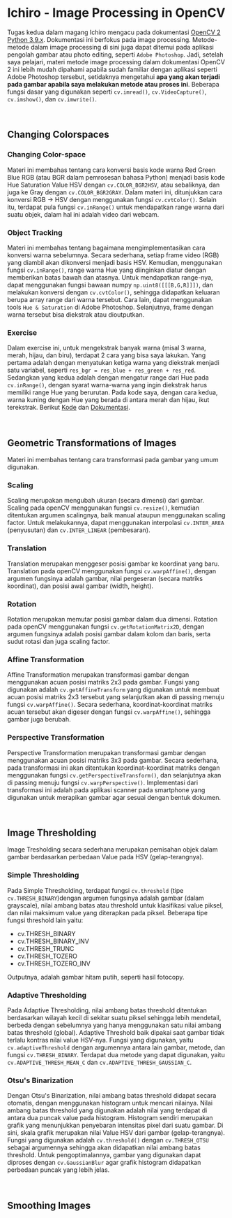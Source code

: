 # Ichiro - Image Processing in OpenCV

Tugas kedua dalam magang Ichiro mengacu pada dokumentasi [OpenCV 2 Python 3.9.x](https://docs.opencv.org/master/d2/d96/tutorial_py_table_of_contents_imgproc.html'). Dokumentasi ini berfokus pada image processing. Metode-metode dalam image processing di sini juga dapat ditemui pada aplikasi pengolah gambar atau photo editing, seperti `Adobe Photoshop`. Jadi, setelah saya pelajari, materi metode image processing dalam dokumentasi OpenCV 2 ini lebih mudah dipahami apabila sudah familiar dengan aplikasi seperti Adobe Photoshop tersebut, setidaknya mengetahui **apa yang akan terjadi pada gambar apabila saya melakukan metode atau proses ini**. Beberapa fungsi dasar yang digunakan seperti `cv.imread()`, `cv.VideoCapture()`, `cv.imshow()`, dan `cv.imwrite()`.

</br>

## Changing Colorspaces

### Changing Color-space
Materi ini membahas tentang cara konversi basis kode warna Red Green Blue RGB (atau BGR dalam pemrosesan bahasa Python) menjadi basis kode Hue Saturation Value HSV dengan `cv.COLOR_BGR2HSV`, atau sebaliknya, dan juga ke Gray dengan `cv.COLOR_BGR2GRAY`. Dalam materi ini, ditunjukkan cara konversi RGB -> HSV dengan menggunakan fungsi `cv.cvtColor()`. Selain itu, terdapat pula fungsi `cv.inRange()` untuk mendapatkan range warna dari suatu objek, dalam hal ini adalah video dari webcam. 

### Object Tracking
Materi ini membahas tentang bagaimana mengimplementasikan cara konversi warna sebelumnya. Secara sederhana, setiap frame video (RGB) yang diambil akan dikonversi menjadi basis HSV. Kemudian, menggunakan fungsi `cv.inRange()`, range warna Hue yang diinginkan diatur dengan memberikan batas bawah dan atasnya. Untuk mendapatkan range-nya, dapat menggunakan fungsi bawaan numpy `np.uint8([[[B,G,R]]])`, dan melakukan konversi dengan `cv.cvtColor()`, sehingga didapatkan keluaran berupa array range dari warna tersebut. Cara lain, dapat menggunakan tools `Hue & Saturation` di Adobe Photoshop. Selanjutnya, frame dengan warna tersebut bisa diekstrak atau dioutputkan. 

### Exercise
Dalam exercise ini, untuk mengekstrak banyak warna (misal 3 warna, merah, hijau, dan biru), terdapat 2 cara yang bisa saya lakukan. Yang pertama adalah dengan menyatukan ketiga warna yang diekstrak menjadi satu variabel, seperti `res_bgr = res_blue + res_green + res_red`. Sedangkan yang kedua adalah dengan mengatur range dari Hue pada `cv.inRange()`, dengan syarat warna-warna yang ingin diekstrak harus memiliki range Hue yang berurutan. Pada kode saya, dengan cara kedua, warna kuning dengan Hue yang berada di antara merah dan hijau, ikut terekstrak. Berikut [Kode](https://github.com/masnurrm/opencv-ichiro/blob/main/changing-colorspaces/changing-colorspace.py) dan [Dokumentasi](https://drive.google.com/file/d/1uPfb43W9H1QrPr5JjAguaF-O-H0W0Ib7/view?usp=sharing).

</br>

## Geometric Transformations of Images
Materi ini membahas tentang cara transformasi pada gambar yang umum digunakan.

### Scaling
Scaling merupakan mengubah ukuran (secara dimensi) dari gambar. Scaling pada openCV menggunakan fungsi `cv.resize()`, kemudian ditentukan argumen scalingnya, baik manual ataupun menggunakan scaling factor. Untuk melakukannya, dapat menggunakan interpolasi `cv.INTER_AREA` (penyusutan) dan `cv.INTER_LINEAR` (pembesaran).

### Translation
Translation merupakan menggeser posisi gambar ke koordinat yang baru. Translation pada openCV menggunakan fungsi `cv.warpAffine()`, dengan argumen fungsinya adalah gambar, nilai pergeseran (secara matriks koordinat), dan posisi awal gambar (width, height).

### Rotation 
Rotation merupakan memutar posisi gambar dalam dua dimensi. Rotation pada openCV menggunakan fungsi `cv.getRotationMatrix2D`, dengan argumen fungsinya adalah posisi gambar dalam kolom dan baris, serta sudut rotasi dan juga scaling factor.

### Affine Transformation 
Affine Transformation merupakan transformasi gambar dengan menggunakan acuan posisi matriks 2x3 pada gambar. Fungsi yang digunakan adalah `cv.getAffineTransform` yang digunakan untuk membuat acuan posisi matriks 2x3 tersebut yang selanjutkan akan di passing menuju fungsi `cv.warpAffine()`. Secara sederhana, koordinat-koordinat matriks acuan tersebut akan digeser dengan fungsi `cv.warpAffine()`, sehingga gambar juga berubah.

### Perspective Transformation
Perspective Transformation merupakan transformasi gambar dengan menggunakan acuan posisi matriks 3x3 pada gambar. Secara sederhana, pada transformasi ini akan ditentukan koordinat-koordinat matriks dengan menggunakan fungsi `cv.getPerspectiveTransform()`, dan selanjutnya akan di passing menuju fungsi `cv.warpPerspective()`. Implementasi dari transformasi ini adalah pada aplikasi scanner pada smartphone yang digunakan untuk merapikan gambar agar sesuai dengan bentuk dokumen.

</br>

## Image Thresholding 
Image Tresholding secara sederhana merupakan pemisahan objek dalam gambar berdasarkan perbedaan Value pada HSV (gelap-terangnya). 

### Simple Thresholding
Pada Simple Thresholding, terdapat fungsi `cv.threshold` (tipe `cv.THRESH_BINARY`)dengan argumen fungsinya adalah gambar (dalam grayscale), nilai ambang batas atau threshold untuk klasifikasi value piksel, dan nilai maksimum value yang diterapkan pada piksel. Beberapa tipe fungsi threshold lain yaitu:
- cv.THRESH_BINARY
- cv.THRESH_BINARY_INV
- cv.THRESH_TRUNC
- cv.THRESH_TOZERO
- cv.THRESH_TOZERO_INV

Outputnya, adalah gambar hitam putih, seperti hasil fotocopy.

### Adaptive Thresholding
Pada Adaptive Thresholding, nilai ambang batas threshold ditentukan berdasarkan wilayah kecil di sekitar suatu piksel sehingga lebih mendetail, berbeda dengan sebelumnya yang hanya menggunakan satu nilai ambang batas threshold (global). Adaptive Threshold baik dipakai saat gambar tidak terlalu kontras nilai value HSV-nya. Fungsi yang digunakan, yaitu `cv.adaptiveThreshold` dengan argumennya antara lain gambar, metode, dan fungsi `cv.THRESH_BINARY`. Terdapat dua metode yang dapat digunakan, yaitu `cv.ADAPTIVE_THRESH_MEAN_C` dan `cv.ADAPTIVE_THRESH_GAUSSIAN_C`.

### Otsu's Binarization
Dengan Otsu's Binarization, nilai ambang batas threshold didapat secara otomatis, dengan menggunakan histogram untuk mencari nilainya. Nilai ambang batas threshold yang digunakan adalah nilai yang terdapat di antara dua puncak value pada histogram. Histogram sendiri merupakan grafik yang menunjukkan penyebaran intensitas pixel dari suatu gambar. Di sini, skala grafik merupakan nilai Value HSV dari gambar (gelap-terangnya). Fungsi yang digunakan adalah `cv.threshold()` dengan `cv.THRESH_OTSU` sebagai argumennya sehingga akan didapatkan nilai ambang batas threshold. Untuk pengoptimalannya, gambar yang digunakan dapat diproses dengan `cv.GaussianBlur` agar grafik histogram didapatkan perbedaan puncak yang lebih jelas.

</br>

## Smoothing Images